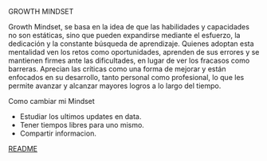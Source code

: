 GROWTH MINDSET

Growth Mindset, se basa en la idea de que las habilidades y capacidades no son estáticas, sino que pueden expandirse mediante el esfuerzo, la dedicación y la constante búsqueda de aprendizaje. Quienes adoptan esta mentalidad ven los retos como oportunidades, aprenden de sus errores y se mantienen firmes ante las dificultades, en lugar de ver los fracasos como barreras. Aprecian las críticas como una forma de mejorar y están enfocados en su desarrollo, tanto personal como profesional, lo que les permite avanzar y alcanzar mayores logros a lo largo del tiempo.

Como cambiar mi Mindset

- Estudiar los ultimos updates en data.
- Tener tiempos libres para uno mismo.
- Compartir informacion.

[README](./README.md)
